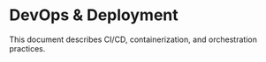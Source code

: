 # DevOps & Deployment

This document describes CI/CD, containerization, and orchestration practices.
